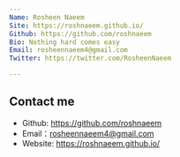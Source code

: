 ```yaml
---
Name: Rosheen Naeem
Site: https://roshnaeem.github.io/
Github: https://github.com/roshnaeem
Bio: Nothing hard comes easy
Email: rosheennaeem4@gmail.com
Twitter: https://twitter.com/RosheenNaeem

---
```


## Contact me

* Github: https://github.com/roshnaeem
* Email：rosheennaeem4@gmail.com
* Website: https://roshnaeem.github.io/
